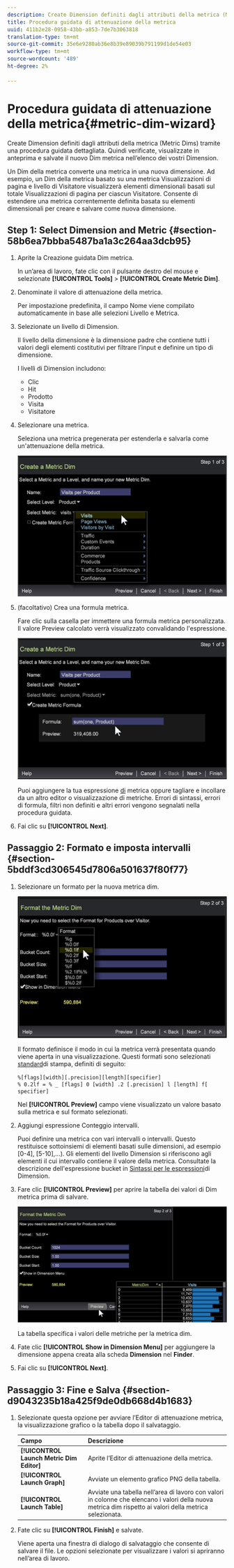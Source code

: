```yaml
---
description: Create Dimension definiti dagli attributi della metrica (Metric Dims) tramite una procedura guidata dettagliata. Quindi verificate, visualizzate in anteprima e salvate il nuovo Dim metrica nell’elenco dei vostri Dimension.
title: Procedura guidata di attenuazione della metrica
uuid: 411b2e28-0958-43bb-a853-7de7b3063818
translation-type: tm+mt
source-git-commit: 35e6e9280ab36e8b39e89039b791199d1de54e03
workflow-type: tm+mt
source-wordcount: '489'
ht-degree: 2%

---
```



# Procedura guidata di attenuazione della metrica{#metric-dim-wizard}

Create Dimension definiti dagli attributi della metrica (Metric Dims) tramite una procedura guidata dettagliata. Quindi verificate, visualizzate in anteprima e salvate il nuovo Dim metrica nell’elenco dei vostri Dimension.

Un Dim della metrica converte una metrica in una nuova dimensione. Ad esempio, un Dim della metrica basato su una metrica Visualizzazioni di pagina e livello di Visitatore visualizzerà elementi dimensionali basati sul totale Visualizzazioni di pagina per ciascun Visitatore. Consente di estendere una metrica correntemente definita basata su elementi dimensionali per creare e salvare come nuova dimensione.

## Step 1: Select Dimension and Metric {#section-58b6ea7bbba5487ba1a3c264aa3dcb95}

1. Aprite la Creazione guidata Dim metrica.

   In un’area di lavoro, fate clic con il pulsante destro del mouse e selezionate **[!UICONTROL Tools]** > **[!UICONTROL Create Metric Dim]**.

1. Denominate il valore di attenuazione della metrica.

   Per impostazione predefinita, il campo Nome viene compilato automaticamente in base alle selezioni Livello e Metrica.

1. Selezionate un livello di Dimension.

   Il livello della dimensione è la dimensione padre che contiene tutti i valori degli elementi costitutivi per filtrare l’input e definire un tipo di dimensione.

   I livelli di Dimension includono:

   * Clic
   * Hit
   * Prodotto
   * Visita
   * Visitatore

1. Selezionare una metrica.

   Seleziona una metrica pregenerata per estenderla e salvarla come un&#39;attenuazione della metrica.

   ![](assets/6_4_workstation_metricdim_metric.png)

1. (facoltativo) Crea una formula metrica.

   Fare clic sulla casella per immettere una formula metrica personalizzata. Il valore Preview calcolato verrà visualizzato convalidando l&#39;espressione.

   ![](assets/6_4_workstation_metricdim_create_metric.png)

   Puoi aggiungere la tua espressione [di](https://docs.adobe.com/content/help/en/data-workbench/using/client/qry-lang-syntx/c-syntx-mtrc-exp.html) metrica oppure tagliare e incollare da un altro editor o visualizzazione di metriche. Errori di sintassi, errori di formula, filtri non definiti e altri errori vengono segnalati nella procedura guidata.

1. Fai clic su **[!UICONTROL Next]**.

## Passaggio 2: Formato e imposta intervalli {#section-5bddf3cd306545d7806a501637f80f77}

1. Selezionare un formato per la nuova metrica dim.

   ![](assets/6_4_workstation_metricdim_format_metric.png)

   Il formato definisce il modo in cui la metrica verrà presentata quando viene aperta in una visualizzazione. Questi formati sono selezionati [standard](http://www.cplusplus.com/reference/cstdio/printf/)di stampa, definiti di seguito:

   ```
   %[flags][width][.precision][length][specifier]
   % 0.2lf = % _ [flags] 0 [width] .2 [.precision] l [length] f[ specifier]
   ```

   Nel **[!UICONTROL Preview]** campo viene visualizzato un valore basato sulla metrica e sul formato selezionati.

1. Aggiungi espressione Conteggio intervalli.

   Puoi definire una metrica con vari intervalli o intervalli. Questo restituisce sottoinsiemi di elementi basati sulle dimensioni, ad esempio [0-4], [5-10],...). Gli elementi del livello Dimension si riferiscono agli elementi il cui intervallo contiene il valore della metrica. Consultate la descrizione dell&#39;espressione bucket in [Sintassi per le espressioni](https://docs.adobe.com/content/help/en/data-workbench/using/client/qry-lang-syntx/c-syntx-dim-exp.html)di Dimension.

1. Fare clic **[!UICONTROL Preview]** per aprire la tabella dei valori di Dim metrica prima di salvare.

   ![](assets/6_4_workstation_metricdim_preview.png)

   La tabella specifica i valori delle metriche per la metrica dim.

1. Fate clic **[!UICONTROL Show in Dimension Menu]** per aggiungere la dimensione appena creata alla scheda **Dimension** nel **Finder**.

1. Fai clic su **[!UICONTROL Next]**.

## Passaggio 3: Fine e Salva {#section-d9043235b18a425f9de0db668d4b1683}

1. Selezionate questa opzione per avviare l’Editor di attenuazione metrica, la visualizzazione grafico o la tabella dopo il salvataggio.

   | Campo | Descrizione |
   |---|---|
   | **[!UICONTROL Launch Metric Dim Editor]** | Aprite l’Editor di attenuazione della metrica. |
   | **[!UICONTROL Launch Graph]** | Avviate un elemento grafico PNG della tabella. |
   | **[!UICONTROL Launch Table]** | Avviate una tabella nell’area di lavoro con valori in colonne che elencano i valori della nuova metrica dim rispetto ai valori della metrica selezionata. |

1. Fate clic su **[!UICONTROL Finish]** e salvate.

   Viene aperta una finestra di dialogo di salvataggio che consente di salvare il file. Le opzioni selezionate per visualizzare i valori si apriranno nell’area di lavoro.

